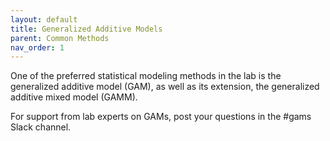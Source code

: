 ```yaml
---
layout: default
title: Generalized Additive Models
parent: Common Methods
nav_order: 1
---
```


One of the preferred statistical modeling methods in the lab is the generalized additive model (GAM),
as well as its extension, the generalized additive mixed model (GAMM).

For support from lab experts on GAMs, post your questions in the #gams Slack channel.
